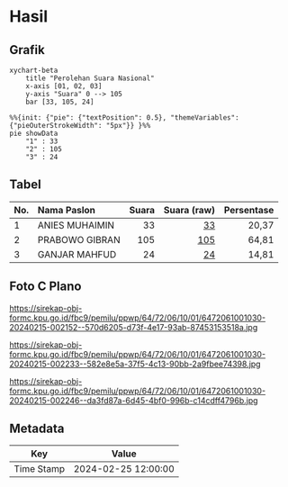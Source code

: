 # Hasil

## Grafik

```mermaid
xychart-beta
    title "Perolehan Suara Nasional"
    x-axis [01, 02, 03]
    y-axis "Suara" 0 --> 105
    bar [33, 105, 24]
```

```mermaid
%%{init: {"pie": {"textPosition": 0.5}, "themeVariables": {"pieOuterStrokeWidth": "5px"}} }%%
pie showData
    "1" : 33
    "2" : 105
    "3" : 24
```

## Tabel

| No. | Nama Paslon    | Suara | Suara (raw) | Persentase |
|:--- |:-------------- | -----:| -----------:| ----------:|
| 1   | ANIES MUHAIMIN | 33    | [33][p-1]   | 20,37      |
| 2   | PRABOWO GIBRAN | 105   | [105][p-2]  | 64,81      |
| 3   | GANJAR MAHFUD  | 24    | [24][p-3]   | 14,81      |


[p-1]: https://github.com/gigit-pemilu/pemilu-2024/blob/main/pilpres/hitung-suara/sub/64-kalimantan-timur/sub/72-kota-samarinda/sub/06-sungai-kunjang/sub/1001-loa-bakung/sub/030-tps/sub/paslon-1.txt
[p-2]: https://github.com/gigit-pemilu/pemilu-2024/blob/main/pilpres/hitung-suara/sub/64-kalimantan-timur/sub/72-kota-samarinda/sub/06-sungai-kunjang/sub/1001-loa-bakung/sub/030-tps/sub/paslon-2.txt
[p-3]: https://github.com/gigit-pemilu/pemilu-2024/blob/main/pilpres/hitung-suara/sub/64-kalimantan-timur/sub/72-kota-samarinda/sub/06-sungai-kunjang/sub/1001-loa-bakung/sub/030-tps/sub/paslon-3.txt

## Foto C Plano

https://sirekap-obj-formc.kpu.go.id/fbc9/pemilu/ppwp/64/72/06/10/01/6472061001030-20240215-002152--570d6205-d73f-4e17-93ab-87453153518a.jpg

https://sirekap-obj-formc.kpu.go.id/fbc9/pemilu/ppwp/64/72/06/10/01/6472061001030-20240215-002233--582e8e5a-37f5-4c13-90bb-2a9fbee74398.jpg

https://sirekap-obj-formc.kpu.go.id/fbc9/pemilu/ppwp/64/72/06/10/01/6472061001030-20240215-002246--da3fd87a-6d45-4bf0-996b-c14cdff4796b.jpg


## Metadata

| Key        | Value               |
| ---------- | ------------------- |
| Time Stamp | 2024-02-25 12:00:00 |



